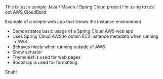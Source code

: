 # 
This is just a sample Java / Maven / Spring Cloud project I'm using to test out AWS CloudBuild    
    
Example of a simple web app that shows the instance environment.    
- Demonstrates basic usage of a Spring Cloud AWS web app
- Uses Spring Cloud AWS to obtain EC2 instance metadata when running in AWS.
- Behaves nicely when running outside of AWS
- Show actuator  
- Thymeleaf is used for web pages     
- Bootstrap is used for formatting.

Snuh! 
       
 
